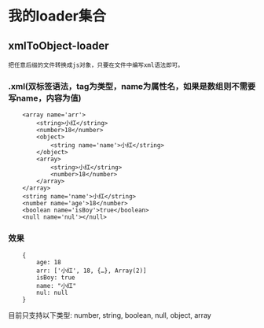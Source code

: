 # 我的loader集合

## xmlToObject-loader
    把任意后缀的文件转换成js对象，只要在文件中编写xml语法即可。

### .xml(双标签语法，tag为类型，name为属性名，如果是数组则不需要写name，内容为值)
```
    <array name='arr'>
        <string>小红</string>
        <number>18</number>
        <object>
            <string name='name'>小红</string>
        </object>
        <array>
            <string>小红</string>
            <number>18</number>
        </array>
    </array>
    <string name='name'>小红</string>
    <number name='age'>18</number>
    <boolean name='isBoy'>true</boolean>
    <null name='nul'></null>
```

### 效果
```
    {
        age: 18
        arr: ['小红', 18, {…}, Array(2)]
        isBoy: true
        name: "小红"
        nul: null
    }
```

目前只支持以下类型:
    number,
    string,
    boolean,
    null,
    object,
    array